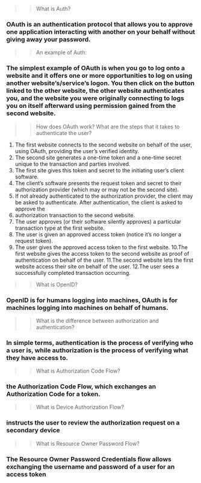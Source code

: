 >> What is Auth?

### OAuth is an authentication protocol that allows you to approve one application interacting with another on your behalf without giving away your password.

>> An example of Auth: 

### The simplest example of OAuth is when you go to log onto a website and it offers one or more opportunities to log on using another website’s/service’s logon. You then click on the button linked to the other website, the other website authenticates you, and the website you were originally connecting to logs you on itself afterward using permission gained from the second website.

>> How does OAuth work? What are the steps that it takes to authenticate the user?

1. The first website connects to the second website on behalf of the user, using OAuth, providing the user’s verified identity.
2. The second site generates a one-time token and a one-time secret unique to the transaction and parties involved.
3. The first site gives this token and secret to the initiating user’s client software.
4. The client’s software presents the request token and secret to their authorization provider (which may or may not be the second site).
5. If not already authenticated to the authorization provider, the client may be asked to authenticate. After authentication, the client is asked to approve the
6. authorization transaction to the second website.
7. The user approves (or their software silently approves) a particular transaction type at the first website.
8. The user is given an approved access token (notice it’s no longer a request token).
9. The user gives the approved access token to the first website.
10.The first website gives the access token to the second website as proof of authentication on behalf of the user.
11.The second website lets the first website access their site on behalf of the user.
12.The user sees a successfully completed transaction occurring.

>> What is OpenID?

### OpenID is for humans logging into machines, OAuth is for machines logging into machines on behalf of humans.

>> What is the difference between authorization and authentication?

### In simple terms, authentication is the process of verifying who a user is, while authorization is the process of verifying what they have access to.

>> What is Authorization Code Flow?

### the Authorization Code Flow, which exchanges an Authorization Code for a token.

>> What is Device Authorization Flow?

### instructs the user to review the authorization request on a secondary device

>> What is Resource Owner Password Flow?

### The Resource Owner Password Credentials flow allows exchanging the username and password of a user for an access token
